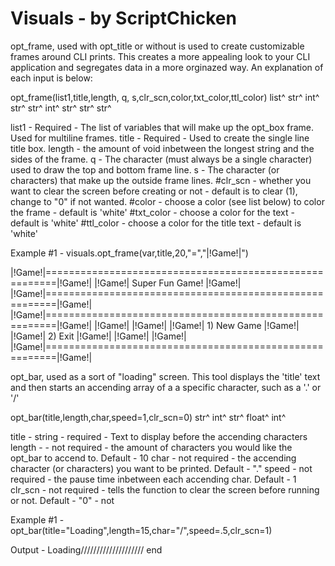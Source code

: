 # Visuals - by ScriptChicken

 opt_frame, used with opt_title or without is used to create customizable frames around CLI prints.  This creates
 a more appealing look to your CLI application and segregates data in a more orginazed way. An explanation of each input
 is below:

 opt_frame(list1,title,length,  q,   s,clr_scn,color,txt_color,ttl_color)
           list^  str^  int^ str^ str^   int^  str^    str^     str^

list1    -  Required - The list of variables that will make up the opt_box frame.  Used for multiline frames.
title    - Required - Used to create the single line title box.
length   - the amount of void inbetween the longest string and the sides of the frame.
q        - The character (must always be a single character) used to draw the top and bottom frame line.
s        - The character (or characters) that make up the outside frame lines.
#clr_scn   - whether you want to clear the screen before creating or not - default is to clear (1), change to "0" if not wanted.
#color     - choose a color (see list below) to color the frame - default is 'white'
#txt_color - choose a color for the text - default is 'white'
#ttl_color - choose a color for the title text - default is 'white'

 Example #1 - visuals.opt_frame(var,title,20,"=","|!Game!|")

  |!Game!|========================================================|!Game!|
  |!Game!|                    Super Fun Game!                     |!Game!|
  |!Game!|========================================================|!Game!|
  |!Game!|========================================================|!Game!|
  |!Game!|                                                        |!Game!|
  |!Game!|                      1) New Game                       |!Game!|
  |!Game!|                        2) Exit                         |!Game!|
  |!Game!|                                                        |!Game!|
  |!Game!|========================================================|!Game!|


 opt_bar, used as a sort of "loading" screen.  This tool displays the 'title' text and then starts an accending array of a
 a specific character, such as a '.' or '/'

 opt_bar(title,length,char,speed=1,clr_scn=0)
	     str^  int^   str^  float^     int^

title  - string - required - Text to display before the accending characters
length - - not required - the amount of characters you would like the opt_bar to accend to.  Default - 10
char   - not required - the accending character (or characters) you want to be printed.  Default - "."
speed  - not required - the pause time inbetween each accending char. Default - 1
clr_scn - not required - tells the function to clear the screen before running or not.  Default - "0" - not

 Example #1 - opt_bar(title="Loading",length=15,char="/",speed=.5,clr_scn=1)

 Output - Loading////////////////////
 end
